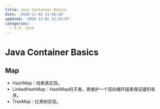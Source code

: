 ```yaml
---
title: Java Container Basics
date: '2020-11-01 11:36:10'
updated: '2020-11-01 12:24:47'
categories:
  - 2.2. Java
---
```

# Java Container Basics

## Map

- HashMap：哈希表实现。
- LinkedHashMap：HashMap的子类，再维护一个双向循环链表保证键的有序。
- TreeMap：红黑树实现。
